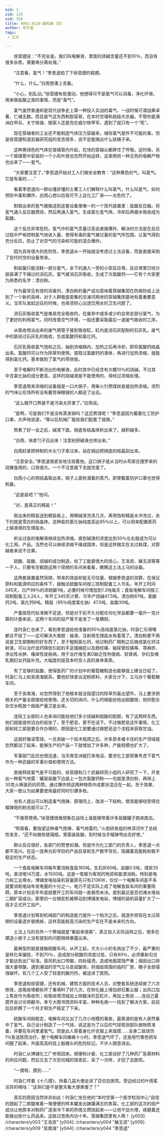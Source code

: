 ```yaml
---
aid: 3
zid: 128
uid: 358
title: 0003.0128-酸和碱（四）
author: 吹牛者
tags: 
 - 正文

---
```




　　徐营捷说：“不完全是。我们叫电解液，里面的烧碱含量还不到10％，而且有很多杂质，需要再分离处理。”

　　“注意看，氯气！”季思退拍了下徐营捷的肩膀。

　　“什么，什么。”白雨想凑上去看。

　　“小心，别乱动。”徐营捷有些激动，他想得可不是氯气可以消毒，净化环境，用来做盐酸之类的事情，而是“毒气”。

　　氯气虽然普通却是现代战争史上第一种投入实战的毒气，一战时候可谓战果卓著，亡魂无数。而且氯气这东西制取容易，在本时空堪称超级大杀器。不管你是满洲白甲兵、关宁铁骑、御家人还是克伦威尔铁甲军，遇到了就只有一个“死”。

　　现在穿越者的工业还不能制造气体压力容器来，储存氯气是件不可能的事。但是徐营捷知道武器研究组的变态很多，说不定能搞出什么妖蛾子来。

　　这种黄绿色的气体在玻璃管内升起，在场的穿越众都屏住了呼吸。这时候，另一个玻璃管中安装的一个小风叶扇也忽然开始运转，这表明另一种无色的电解产物也出来了——氢气。

　　“大家要注意了。”季思退开始对工人们做安全教育：“这种黄色的气，叫氯气。它是有毒的……”

　　看着季思退向一群似懂非懂的土著工人们解释什么叫氯气，什么叫氢气，如何预防中毒和爆炸，白雨心想以后我可不上这化工厂来——太危险了。

　　制取出来的氢气被输送到这套设备里唯一的一个现代装置里：盐酸反应器。将氢气通入反应器燃烧，然后再通入氯气，生成氯化氢气体。冷却后再被水吸收成为盐酸。

　　这个反应非常危险。氢气中的氯气含量过高会直接爆炸，解决的方法是在反应过程中严格控制氯气地进入量，使得有毒的氯气被过量的氢气所包围，让氯气得到充分反应，防止了对空气的污染和可能的混合爆炸。

　　因为具有很大的危险性，季思退从一开始就没考虑过土法设备，而是直接采购了现代时空的设备带来。

　　制盐酸只能消耗一部分氯气，余下的通入一旁的小型反应塔，反应塔里已经分层装满了干燥过的消石灰。氯气被消石灰吸收，生成了次氯酸钙——它有个大家更为熟悉的名字：漂白粉。

　　作为最常见有效的消毒剂，漂白粉的量产成功意味着穿越集团在防病防疫上达到了一个新的高峰，对于人群极度密集的文澜河两岸的穿越集团基地有着重要意义。当军队发起远征的时候，也毋须担心沿途饮用水的卫生问题了。

　　消石灰吸收氯气是难易完全吸收的，在废弃中或多或少的会带走部分氯气，为了更好的利用氯气，同时改善空气环境，一般还要采取最后一道废气吸收的工序。

　　从吸收塔派出来的废气用管子接到吸收缸，缸内是消石灰配制的石灰乳。废气中的氯经过石灰乳的吸收，生成氯酸钙和氯化钙。

　　石灰乳吸收氯气饱和之后，抽到浓缩锅内，加热之后再冷却，即将氯酸钙结晶出来。氯酸钙可以作为除草剂使用。提取过氯酸钙的液体，再进行加热浓缩，就能得到氯化钙。基本做到了氯气的零排放。

　　至于电解时不断流出的电解液，此时其中已经含有大概10％的烧碱。不过其中含氯化钠的成分更高，这样的烧碱液是不能使用的，得经过浓缩处理。

　　季思退用来浓缩的设备就是一口大锅子，用柴火引燃煤炭直接加热浓缩。浓烈的气味让在场所有没有戴劳保眼镜的人都逃了出去。

　　“这么敞开口熬是不是污染太厉害了。”白雨说。

　　“是啊，可是我们不是没有蒸发锅吗？这还费煤呢！”季思退因为戴着化工防护口罩，大声地说道，“等以后机械厂能给我们配套了就换。”

　　熬煮了好一会之后，碱液下面，锅底有结晶体析出来了，越积越多。

　　“白雨，快拿勺子舀出来！注意别把碱液也带出来。”

　　白雨赶紧把特制的木头勺子拿过来，站在锅边把锅底的结晶刮出来。

　　“注意安全。”季思退很紧张地注视着他。这口锅子是从当时从苟家庄搜罗来的烧猪食用的，口径很大。一个不注意栽下去就完蛋了。

　　白雨小心的把结晶取出来，锅子上面弥漫着的蒸汽，即使戴着防护口罩也觉得刺鼻。

　　“这是盐吧？”他问。

　　“对，是真正的精盐！”

　　取出来的精盐送到晒盐板上，用稀碱液洗涤几次，再用饱和精盐水冲洗过，余下的就是雪白的结晶体。这种盐的氯化钠纯度高达95％以上。可以用来配置医药上输液用的生理盐水。

　　析出过盐的电解液继续加热浓缩，直到碱液的浓度达到30％左右就成为可以化工用。产品。当然也可以继续浓缩干燥成固体，但是这样做实在太过耗煤，对穿越者来说不合算。

　　硫酸、盐酸、烧碱的成功制造，给了工能委很大的信心，王洛宾、展无涯等等一干人，只要有空都跑这两个简陋的车间来看看，瞧瞧这土法上马的设备。

　　这两套装置虽然简陋，带来的效益却是无可估量，根据季思退的测算，在保证原料和能源供应的条件下，接触法硫酸车间按三班制配备工人15名，年开工时间345天，日产98％的浓硫酸1吨，必要时候可增加到1.2吨每天；食盐电解车间按三班制配备工人24人，年开工345天计算，可年产烧碱47.5吨，漂白粉87吨，氯酸钙2吨，氯化钙6吨。精盐（95％纯度氯化钠）47.5吨，盐酸30吨。

　　产量按现代标准微不足道，但是对于前不久分配任何化学品都要一毫升一克计算的计委来说，这两个车间的投产等于是发了一笔横财。

　　连时袅仁也来了，看到季思退给他准备的95％高纯度氯化钠，时袅仁乐得嘴都合不拢了——这可解决大难题：输液、注射用生理盐水有着落了。漂白粉更不用说是卫生部期盼的好东西了。至于粗制氯化钙，经过制药厂精制之后做成氯化钙注射液，可以治疗血钙降低引起的手足搐搦症以及肠绞痛、输尿管绞痛等、荨麻疹、渗出性水肿、瘙痒性皮肤病。用于治疗维生素D缺乏性佝偻病、软骨病、孕妇及哺乳期妇女钙盐补充。大幅度的提高本时空人民的身体素质。

　　有了足够的盐酸，使得医药厂的计划中的葡萄糖制造也能够提上建设日程了。时袅仁马上和吴南海联系，要他赶快拿出淀粉原料，大家合计下，立马办个葡萄糖车间。

　　至于吴南海，对忽然得到了他根本就没指望过的除草剂喜出望外，马上要求把相关的产量全部拨给他使用。还关切的询问，什么时候能给他出硫酸铵，他好配合杂交水稻放个超级产量卫星出来。

　　连轻工业部的人也来询问能给他们多少烧碱和硫酸的配额，有了这两样东西，他们就能提供洁白的纸张了，至于肥皂，更不在话下。不过做肥皂这件事情，化工部和轻工部是要合作办理的，原因是化工部要通过做肥皂这个流程来获取甘油。

　　这就好像滚雪球。一旦突破一个技术瓶颈之后，许多原本被卡住的生产领域就忽然都动了起来，能够生产的产品一下就增加了许多种，产能规模也扩大了。

　　军事部门反应也很迅速，当天席亚洲就打来电话，要求化工部郑重考虑下氯气作为一种武器的军事价值和使用方法。

　　直接释放氯气是不可能的，徐营捷和几个武器研究小组的人研究了一下，开发出一种氯气地雷：罐装盐酸下边装上一包次氯酸钙粉——也就是漂白粉，再绑上30克火棉装药的药筒，通过爆炸把这两种物质炸成雾状混合在一起。至于效果，大家一致认为如果要使用最好同时引爆多枚。

　　也有人提出可以制造毒气炮弹，原理同上，改进一下结构，使其能够经受得住榴弹炮的射击就可以了。

　　“不推荐使用。”徐营捷很难想象在战场上谁能够带着许多盐酸罐子跑来跑去。

　　“照我看，要指望这种毒气炮弹、毒气地雷的，”火炮研发组的林深河作了总结性发言，“还不如做些玻璃瓶，里面装盐酸，到时候当手榴弹甩出去好使。”

　　群众反应很好，各部门的赞誉如潮。但是作为化工部门的负责人，季思退一点都不高兴。在这一连串光彩夺目的产品目录和生产数字背后，隐藏着高能耗和极不稳定的生产状态。

　　一个食盐电解车间每年要消耗食盐160吨，生石灰60吨，盐酸0.5吨，煤炭35吨，直流电14万度。水1500吨。这是一笔极为客观的物资和能源消耗。特别是电力和工业用水。博铺发电站装机容量原先只有213KW，仅仅一个电解车间差不多就要消耗电站年发电量的十分之一。电力不足实际上成了电解食盐车间的重要阻碍，原本计划去年年底就要开工的车间就一直悬而未决。直到最近是百仞滩水电站二期扩容成功，那里的一台锅驼机被移动到博铺发电站，博铺的装机容量扩大了一倍才正式开工投产。

　　季思退计划等到机械部门的制造能力提升一个档次之后，就逐步把现在太过简陋的设备逐步替换掉，这样高能耗高污染的生产实在不是未来的方向。

　　土法上马的另外一个弊端就是“看起来很美”，真正投入实际运转之后，很多在建造小册子上没有提到的问题相继暴露出来。

　　最典型的就是接触硫酸车间，从开工起，大大小小的毛病出了不少，最严重的是转化率偏低，不到70％，造成部分硫酸的浓度过低，只有80％，必须重新勾兑才能达到出厂标准。鼓风机出口带酸，四处碰洒，造成地面腐蚀严重；烟囱出口排烟大量带酸，遇到潮湿的空气立马变成酸雨，将烟囱周围的临时厂房、棚子全部侵蚀破坏。有几个工人受了轻度的酸灼伤，被送进了医院。

　　季思退和徐营捷，还有机械、建筑方面的技术人员，对整套系统连续做了六次修改，连吸收塔都拆开了重填料了好几次，在转化器上增加卵石集尘器；出风口加上焦炭作为吸收剂；给吸收塔顶端加上除酸沫的瓦缸片，再加上焦炭……连自己着摸开会讨论带翻书，幸亏大图书馆资料丰富，种种毛病一一找到了解决方案，前前后后折腾了一个月才把生产稳定了下来。

　　硫酸车间刚稳定，电解车间又出了几次小规模的事故，最离谱的是有人居然看中了氢气，自己设计制造了一个气球，说这是为了以后的气球观测部队做物质准备，非要在车间里灌氢气。但是此人穿着身化纤衣服上来就摸……全身二级烧伤1％急送医院治疗。整个电解车间瘫痪十小时。季思退气坏了，还是用竹篱笆把车间圈了起来，外面高高的挂上骷髅头的危险标记。不许人随意进出。

　　时袅仁从博铺化工厂参观回来，顺便和计委、化工部谈好了几种药厂急需材料的供应问题，然后又去了次百仞城的宿舍区，采了一次样，才回了总医院。

　　“一摸呀，摸到……”

　　时袅仁哼着《十八摸》，拎着几袋大便走进了百仞总医院。旁边经过的叶雨茗诧异的嘀咕：“这哥们是不是整天看大便熏傻了？”

　　真实的原因当然并非如此！时袅仁坐在他的“本时空第一个医学检验中心”自信的翘起了二郎腿堆着一堆便便的样本罐发出踌躇满志的笑容。化工部的这次的投产成功让他原本对制药厂逐渐冷下来的热情又燃烧起来——让他干劲大增，琢磨着还能做出些什么药品来。这胜过苦练内功十年。穿越集团里有人啊！
[y003]: /characters/y003 "王洛宾"
[y004]: /characters/y004 "展无涯"
[y009]: /characters/y009 "吴南海"
[y044]: /characters/y044 "季思退"


